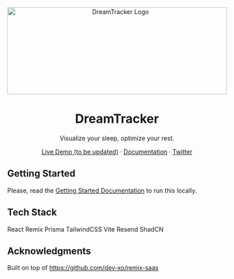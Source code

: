 <div align="center">
<img src="https://images.unsplash.com/photo-1585128719715-46776b56a0d1?q=80&w=3416&auto=format&fit=crop&ixlib=rb-4.0.3&ixid=M3wxMjA3fDB8MHxwaG90by1wYWdlfHx8fGVufDB8fHx8fA%3D%3D" width="100%" height="200px" alt="DreamTracker Logo">
</div>

<h1 align="center">
DreamTracker
</h1>

<div align="center">
  <p>
Visualize your sleep, optimize your rest.  </p>
</div>

<div align="center">
  <p>
    <a href="">Live Demo (to be updated)</a>
    ·
    <a href="https://github.com/timeowilliams/health-data-visualizertree/main/docs">Documentation</a>
    ·
    <a href="https://twitter.com/timeowilliams">Twitter</a>
  </p>
</div>

## Getting Started

Please, read the [Getting Started Documentation](https://github.com/timeowilliams/health-data-visualizer/tree/main/docs#remix-saas-documentation) to run this locally.

## Tech Stack

React
Remix
Prisma
TailwindCSS
Vite
Resend
ShadCN

## Acknowledgments

Built on top of https://github.com/dev-xo/remix-saas
